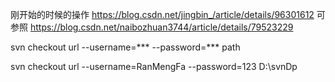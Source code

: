
刚开始的时候的操作
https://blog.csdn.net/jingbin_/article/details/96301612
可参照
https://blog.csdn.net/naibozhuan3744/article/details/79523229



svn checkout url --username=*** --password=*** path

svn checkout url --username=RanMengFa --password=123 D:\svnDp







